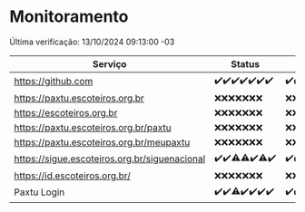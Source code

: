# Monitoramento

Última verificação: 13/10/2024 09:13:00 -03

|Serviço|Status|Últimas 24h|
|---|---|---|
|https://github.com|<span title="2024-10-06: OK=23">✔️</span><span title="2024-10-07: OK=23">✔️</span><span title="2024-10-08: OK=23">✔️</span><span title="2024-10-09: OK=23">✔️</span><span title="2024-10-10: OK=23">✔️</span><span title="2024-10-11: OK=23">✔️</span><span title="2024-10-12: OK=11">✔️</span>|<span title="12/10/2024 09:13:00 -03 : 200">✔️</span><span title="12/10/2024 10:12:00 -03 : 200">✔️</span><span title="12/10/2024 11:06:00 -03 : 200">✔️</span><span title="12/10/2024 12:07:00 -03 : 200">✔️</span><span title="12/10/2024 13:08:00 -03 : 200">✔️</span><span title="12/10/2024 14:06:00 -03 : 200">✔️</span><span title="12/10/2024 15:09:00 -03 : 200">✔️</span><span title="12/10/2024 16:04:00 -03 : 200">✔️</span><span title="12/10/2024 17:08:00 -03 : 200">✔️</span><span title="12/10/2024 18:07:00 -03 : 200">✔️</span><span title="12/10/2024 19:06:00 -03 : 200">✔️</span><span title="12/10/2024 20:07:00 -03 : 200">✔️</span><span title="12/10/2024 21:43:00 -03 : 200">✔️</span><span title="12/10/2024 23:15:00 -03 : 200">✔️</span><span title="13/10/2024 00:17:00 -03 : 200">✔️</span><span title="13/10/2024 01:09:00 -03 : 200">✔️</span><span title="13/10/2024 02:08:00 -03 : 200">✔️</span><span title="13/10/2024 03:11:00 -03 : 200">✔️</span><span title="13/10/2024 04:07:00 -03 : 200">✔️</span><span title="13/10/2024 05:10:00 -03 : 200">✔️</span><span title="13/10/2024 06:08:00 -03 : 200">✔️</span><span title="13/10/2024 07:07:00 -03 : 200">✔️</span><span title="13/10/2024 08:06:00 -03 : 200">✔️</span><span title="13/10/2024 09:13:00 -03 : 200">✔️</span>|
|https://paxtu.escoteiros.org.br|<span title="2024-10-06: Falhas=23">❌</span><span title="2024-10-07: Falhas=23">❌</span><span title="2024-10-08: Falhas=23">❌</span><span title="2024-10-09: Falhas=23">❌</span><span title="2024-10-10: Falhas=23">❌</span><span title="2024-10-11: Falhas=23">❌</span><span title="2024-10-12: Falhas=11">❌</span>|<span title="12/10/2024 09:13:00 -03 : 403">❌</span><span title="12/10/2024 10:12:00 -03 : 403">❌</span><span title="12/10/2024 11:06:00 -03 : 403">❌</span><span title="12/10/2024 12:07:00 -03 : 403">❌</span><span title="12/10/2024 13:08:00 -03 : 403">❌</span><span title="12/10/2024 14:06:00 -03 : 403">❌</span><span title="12/10/2024 15:09:00 -03 : 403">❌</span><span title="12/10/2024 16:04:00 -03 : 403">❌</span><span title="12/10/2024 17:08:00 -03 : 403">❌</span><span title="12/10/2024 18:07:00 -03 : 403">❌</span><span title="12/10/2024 19:06:00 -03 : 403">❌</span><span title="12/10/2024 20:07:00 -03 : 403">❌</span><span title="12/10/2024 21:43:00 -03 : 403">❌</span><span title="12/10/2024 23:15:00 -03 : 403">❌</span><span title="13/10/2024 00:17:00 -03 : 403">❌</span><span title="13/10/2024 01:09:00 -03 : 403">❌</span><span title="13/10/2024 02:08:00 -03 : 403">❌</span><span title="13/10/2024 03:11:00 -03 : 403">❌</span><span title="13/10/2024 04:07:00 -03 : 403">❌</span><span title="13/10/2024 05:10:00 -03 : 403">❌</span><span title="13/10/2024 06:08:00 -03 : 403">❌</span><span title="13/10/2024 07:07:00 -03 : 403">❌</span><span title="13/10/2024 08:06:00 -03 : 403">❌</span><span title="13/10/2024 09:13:00 -03 : 403">❌</span>|
|https://escoteiros.org.br|<span title="2024-10-06: Falhas=23">❌</span><span title="2024-10-07: Falhas=23">❌</span><span title="2024-10-08: Falhas=23">❌</span><span title="2024-10-09: Falhas=23">❌</span><span title="2024-10-10: Falhas=23">❌</span><span title="2024-10-11: Falhas=23">❌</span><span title="2024-10-12: Falhas=11">❌</span>|<span title="12/10/2024 09:13:00 -03 : 403">❌</span><span title="12/10/2024 10:12:00 -03 : 403">❌</span><span title="12/10/2024 11:06:00 -03 : 403">❌</span><span title="12/10/2024 12:07:00 -03 : 403">❌</span><span title="12/10/2024 13:08:00 -03 : 403">❌</span><span title="12/10/2024 14:06:00 -03 : 403">❌</span><span title="12/10/2024 15:09:00 -03 : 403">❌</span><span title="12/10/2024 16:04:00 -03 : 403">❌</span><span title="12/10/2024 17:08:00 -03 : 403">❌</span><span title="12/10/2024 18:07:00 -03 : 403">❌</span><span title="12/10/2024 19:06:00 -03 : 403">❌</span><span title="12/10/2024 20:07:00 -03 : 403">❌</span><span title="12/10/2024 21:43:00 -03 : 403">❌</span><span title="12/10/2024 23:15:00 -03 : 403">❌</span><span title="13/10/2024 00:17:00 -03 : 403">❌</span><span title="13/10/2024 01:09:00 -03 : 403">❌</span><span title="13/10/2024 02:08:00 -03 : 403">❌</span><span title="13/10/2024 03:11:00 -03 : 403">❌</span><span title="13/10/2024 04:07:00 -03 : 403">❌</span><span title="13/10/2024 05:10:00 -03 : 403">❌</span><span title="13/10/2024 06:08:00 -03 : 403">❌</span><span title="13/10/2024 07:07:00 -03 : 403">❌</span><span title="13/10/2024 08:06:00 -03 : 403">❌</span><span title="13/10/2024 09:13:00 -03 : 403">❌</span>|
|https://paxtu.escoteiros.org.br/paxtu|<span title="2024-10-06: Falhas=23">❌</span><span title="2024-10-07: Falhas=23">❌</span><span title="2024-10-08: Falhas=23">❌</span><span title="2024-10-09: Falhas=23">❌</span><span title="2024-10-10: Falhas=23">❌</span><span title="2024-10-11: Falhas=23">❌</span><span title="2024-10-12: Falhas=11">❌</span>|<span title="12/10/2024 09:13:00 -03 : 403">❌</span><span title="12/10/2024 10:12:00 -03 : 403">❌</span><span title="12/10/2024 11:06:00 -03 : 403">❌</span><span title="12/10/2024 12:07:00 -03 : 403">❌</span><span title="12/10/2024 13:08:00 -03 : 403">❌</span><span title="12/10/2024 14:06:00 -03 : 403">❌</span><span title="12/10/2024 15:09:00 -03 : 403">❌</span><span title="12/10/2024 16:04:00 -03 : 403">❌</span><span title="12/10/2024 17:08:00 -03 : 403">❌</span><span title="12/10/2024 18:07:00 -03 : 403">❌</span><span title="12/10/2024 19:06:00 -03 : 403">❌</span><span title="12/10/2024 20:07:00 -03 : 403">❌</span><span title="12/10/2024 21:43:00 -03 : 403">❌</span><span title="12/10/2024 23:15:00 -03 : 403">❌</span><span title="13/10/2024 00:17:00 -03 : 403">❌</span><span title="13/10/2024 01:09:00 -03 : 403">❌</span><span title="13/10/2024 02:08:00 -03 : 403">❌</span><span title="13/10/2024 03:11:00 -03 : 403">❌</span><span title="13/10/2024 04:07:00 -03 : 403">❌</span><span title="13/10/2024 05:10:00 -03 : 403">❌</span><span title="13/10/2024 06:08:00 -03 : 403">❌</span><span title="13/10/2024 07:07:00 -03 : 403">❌</span><span title="13/10/2024 08:06:00 -03 : 403">❌</span><span title="13/10/2024 09:13:00 -03 : 403">❌</span>|
|https://paxtu.escoteiros.org.br/meupaxtu|<span title="2024-10-06: Falhas=23">❌</span><span title="2024-10-07: Falhas=23">❌</span><span title="2024-10-08: Falhas=23">❌</span><span title="2024-10-09: Falhas=23">❌</span><span title="2024-10-10: Falhas=23">❌</span><span title="2024-10-11: Falhas=23">❌</span><span title="2024-10-12: Falhas=11">❌</span>|<span title="12/10/2024 09:13:00 -03 : 403">❌</span><span title="12/10/2024 10:12:00 -03 : 403">❌</span><span title="12/10/2024 11:06:00 -03 : 403">❌</span><span title="12/10/2024 12:07:00 -03 : 403">❌</span><span title="12/10/2024 13:08:00 -03 : 403">❌</span><span title="12/10/2024 14:06:00 -03 : 403">❌</span><span title="12/10/2024 15:09:00 -03 : 403">❌</span><span title="12/10/2024 16:04:00 -03 : 403">❌</span><span title="12/10/2024 17:08:00 -03 : 403">❌</span><span title="12/10/2024 18:07:00 -03 : 403">❌</span><span title="12/10/2024 19:06:00 -03 : 403">❌</span><span title="12/10/2024 20:07:00 -03 : 403">❌</span><span title="12/10/2024 21:43:00 -03 : 403">❌</span><span title="12/10/2024 23:15:00 -03 : 403">❌</span><span title="13/10/2024 00:17:00 -03 : 403">❌</span><span title="13/10/2024 01:09:00 -03 : 403">❌</span><span title="13/10/2024 02:08:00 -03 : 403">❌</span><span title="13/10/2024 03:11:00 -03 : 403">❌</span><span title="13/10/2024 04:07:00 -03 : 403">❌</span><span title="13/10/2024 05:10:00 -03 : 403">❌</span><span title="13/10/2024 06:08:00 -03 : 403">❌</span><span title="13/10/2024 07:07:00 -03 : 403">❌</span><span title="13/10/2024 08:06:00 -03 : 403">❌</span><span title="13/10/2024 09:13:00 -03 : 403">❌</span>|
|https://sigue.escoteiros.org.br/siguenacional|<span title="2024-10-06: OK=23">✔️</span><span title="2024-10-07: OK=23">✔️</span><span title="2024-10-08: OK=22, Falhas=1">⚠️</span><span title="2024-10-09: OK=22, Falhas=1">⚠️</span><span title="2024-10-10: OK=23">✔️</span><span title="2024-10-11: OK=22, Falhas=1">⚠️</span><span title="2024-10-12: OK=11">✔️</span>|<span title="12/10/2024 09:13:00 -03 : 200">✔️</span><span title="12/10/2024 10:12:00 -03 : 200">✔️</span><span title="12/10/2024 11:06:00 -03 : 200">✔️</span><span title="12/10/2024 12:07:00 -03 : 200">✔️</span><span title="12/10/2024 13:08:00 -03 : 200">✔️</span><span title="12/10/2024 14:06:00 -03 : 200">✔️</span><span title="12/10/2024 15:09:00 -03 : 200">✔️</span><span title="12/10/2024 16:04:00 -03 : 200">✔️</span><span title="12/10/2024 17:08:00 -03 : 200">✔️</span><span title="12/10/2024 18:07:00 -03 : 200">✔️</span><span title="12/10/2024 19:06:00 -03 : 200">✔️</span><span title="12/10/2024 20:07:00 -03 : 200">✔️</span><span title="12/10/2024 21:43:00 -03 : 200">✔️</span><span title="12/10/2024 23:15:00 -03 : 200">✔️</span><span title="13/10/2024 00:17:00 -03 : 200">✔️</span><span title="13/10/2024 01:09:00 -03 : 200">✔️</span><span title="13/10/2024 02:08:00 -03 : 200">✔️</span><span title="13/10/2024 03:11:00 -03 : 200">✔️</span><span title="13/10/2024 04:07:00 -03 : 200">✔️</span><span title="13/10/2024 05:10:00 -03 : 200">✔️</span><span title="13/10/2024 06:08:00 -03 : 200">✔️</span><span title="13/10/2024 07:07:00 -03 : 200">✔️</span><span title="13/10/2024 08:06:00 -03 : 200">✔️</span><span title="13/10/2024 09:13:00 -03 : 200">✔️</span>|
|https://id.escoteiros.org.br/|<span title="2024-10-06: Falhas=23">❌</span><span title="2024-10-07: Falhas=23">❌</span><span title="2024-10-08: Falhas=23">❌</span><span title="2024-10-09: Falhas=23">❌</span><span title="2024-10-10: Falhas=23">❌</span><span title="2024-10-11: Falhas=23">❌</span><span title="2024-10-12: Falhas=11">❌</span>|<span title="12/10/2024 09:13:00 -03 : 403">❌</span><span title="12/10/2024 10:12:00 -03 : 403">❌</span><span title="12/10/2024 11:06:00 -03 : 403">❌</span><span title="12/10/2024 12:07:00 -03 : 403">❌</span><span title="12/10/2024 13:08:00 -03 : 403">❌</span><span title="12/10/2024 14:06:00 -03 : 403">❌</span><span title="12/10/2024 15:09:00 -03 : 403">❌</span><span title="12/10/2024 16:04:00 -03 : 403">❌</span><span title="12/10/2024 17:08:00 -03 : 403">❌</span><span title="12/10/2024 18:07:00 -03 : 403">❌</span><span title="12/10/2024 19:06:00 -03 : 403">❌</span><span title="12/10/2024 20:07:00 -03 : 403">❌</span><span title="12/10/2024 21:43:00 -03 : 403">❌</span><span title="12/10/2024 23:15:00 -03 : 403">❌</span><span title="13/10/2024 00:17:00 -03 : 403">❌</span><span title="13/10/2024 01:09:00 -03 : 403">❌</span><span title="13/10/2024 02:08:00 -03 : 403">❌</span><span title="13/10/2024 03:11:00 -03 : 403">❌</span><span title="13/10/2024 04:07:00 -03 : 403">❌</span><span title="13/10/2024 05:10:00 -03 : 403">❌</span><span title="13/10/2024 06:08:00 -03 : 403">❌</span><span title="13/10/2024 07:07:00 -03 : 403">❌</span><span title="13/10/2024 08:06:00 -03 : 403">❌</span><span title="13/10/2024 09:13:00 -03 : 403">❌</span>|
|Paxtu Login|<span title="2024-10-06: OK=23">✔️</span><span title="2024-10-07: OK=23">✔️</span><span title="2024-10-08: OK=22, Falhas=1">⚠️</span><span title="2024-10-09: OK=23">✔️</span><span title="2024-10-10: OK=23">✔️</span><span title="2024-10-11: OK=23">✔️</span><span title="2024-10-12: OK=11">✔️</span>|<span title="12/10/2024 09:13:00 -03 : 200">✔️</span><span title="12/10/2024 10:12:00 -03 : 200">✔️</span><span title="12/10/2024 11:06:00 -03 : 200">✔️</span><span title="12/10/2024 12:07:00 -03 : 200">✔️</span><span title="12/10/2024 13:08:00 -03 : 200">✔️</span><span title="12/10/2024 14:06:00 -03 : 200">✔️</span><span title="12/10/2024 15:09:00 -03 : 200">✔️</span><span title="12/10/2024 16:04:00 -03 : 200">✔️</span><span title="12/10/2024 17:08:00 -03 : 200">✔️</span><span title="12/10/2024 18:07:00 -03 : 200">✔️</span><span title="12/10/2024 19:06:00 -03 : 200">✔️</span><span title="12/10/2024 20:07:00 -03 : 200">✔️</span><span title="12/10/2024 21:43:00 -03 : 200">✔️</span><span title="12/10/2024 23:15:00 -03 : 200">✔️</span><span title="13/10/2024 00:17:00 -03 : 200">✔️</span><span title="13/10/2024 01:09:00 -03 : 200">✔️</span><span title="13/10/2024 02:08:00 -03 : 200">✔️</span><span title="13/10/2024 03:11:00 -03 : 200">✔️</span><span title="13/10/2024 04:07:00 -03 : 200">✔️</span><span title="13/10/2024 05:10:00 -03 : 200">✔️</span><span title="13/10/2024 06:08:00 -03 : 200">✔️</span><span title="13/10/2024 07:07:00 -03 : 200">✔️</span><span title="13/10/2024 08:06:00 -03 : 200">✔️</span><span title="13/10/2024 09:13:00 -03 : 200">✔️</span>|
